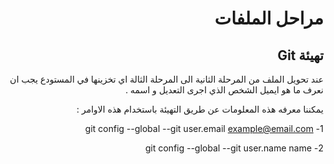<div dir=rtl>

# مراحل الملفات
## تهيئة Git  
  عند تحويل الملف من المرحلة الثانية الى المرحلة الثالة اي تخزينها في المستودع يجب ان نعرف ما هو ايميل الشخص الذي اجرى التعديل و اسمه .

  يمكننا معرفه هذه المعلومات عن طريق التهيئة باستخدام هذه الاوامر :

  
  1- git config --global --git user.email example@email.com
  
  2- git config --global --git user.name name
</div>